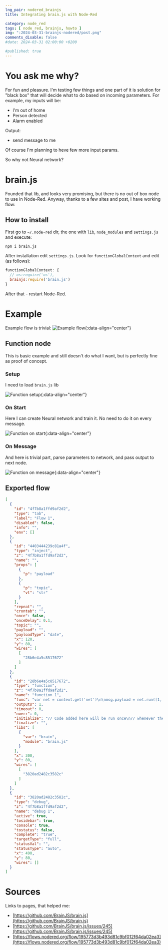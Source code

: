 ```yaml
---
lng_pair: nodered_brainjs
title: Integrating brain.js with Node-Red

category: node_red
tags: [ node_red, brainjs, howto ]
img: ":2024-03-31-brainjs-nodered/post.png"
comments_disable: false
#date: 2024-03-31 02:00:00 +0200

#published: true
---
```


# You ask me why?

For fun and pleasure. I'm testing few things and one part of it is solution for "black box" that will decide what to do
based on incoming parameters.
For example, my inputs will be:

- I'm out of home
- Person detected
- Alarm enabled

Output:

- send message to me

Of course I'm planning to heve few more input params.

So why not Neural network?

# brain.js

Founded that lib, and looks very promising, but there is no out of box node to use in Node-Red. Anyway, thanks to a few
sites and post, I have working flow:

## How to install

First go to `~/.node-red` dir, the one with `lib`, `node_modules` and `settings.js` and execute:

```shell
npm i brain.js
```

After installation edit `settings.js`. Look for `functionGlobalContext` and edit (as follows):

```js
functionGlobalContext: {
  // os:require('os'),
  brainjs:require('brain.js')
}
```

After that - restart Node-Red.

# Example

Example flow is trivial:
![Example flow](:2024-03-31-brainjs-nodered/flow.png){:data-align="center"}

## Function node

This is basic example and still doesn't do what I want, but is perfectly fine as proof of concept.

### Setup

I need to load `brain.js` lib

![Function setup](:2024-03-31-brainjs-nodered/function_setup.png){:data-align="center"}

### On Start

Here I can create Neural network and train it. No need to do it on every message.

![Function on start](:2024-03-31-brainjs-nodered/function_onstart.png){:data-align="center"}

### On Message

And here is trivial part, parse parameters to network, and pass output to next node.

![Function on message](:2024-03-31-brainjs-nodered/function_onmessage.png){:data-align="center"}

## Exported flow

```json
[
  {
    "id": "4f7b8a1ffd9af2d2",
    "type": "tab",
    "label": "Flow 1",
    "disabled": false,
    "info": "",
    "env": []
  },
  {
    "id": "4403444239c81a4f",
    "type": "inject",
    "z": "4f7b8a1ffd9af2d2",
    "name": "",
    "props": [
      {
        "p": "payload"
      },
      {
        "p": "topic",
        "vt": "str"
      }
    ],
    "repeat": "",
    "crontab": "",
    "once": false,
    "onceDelay": 0.1,
    "topic": "",
    "payload": "",
    "payloadType": "date",
    "x": 120,
    "y": 80,
    "wires": [
      [
        "28b6e4a5c8517672"
      ]
    ]
  },
  {
    "id": "28b6e4a5c8517672",
    "type": "function",
    "z": "4f7b8a1ffd9af2d2",
    "name": "function 1",
    "func": "var net = context.get('net')\n\nmsg.payload = net.run([1, 0]); // [0.987]\n\nreturn msg",
    "outputs": 1,
    "timeout": 0,
    "noerr": 0,
    "initialize": "// Code added here will be run once\n// whenever the node is started.\n\nconst config = {\n    binaryThresh: 0.5,\n    hiddenLayers: [3], // array of ints for the sizes of the hidden layers in the network\n    activation: 'sigmoid', // supported activation types: ['sigmoid', 'relu', 'leaky-relu', 'tanh'],\n    leakyReluAlpha: 0.01, // supported for activation type 'leaky-relu'\n};\n\n\n// create a simple feed forward neural network with backpropagation\nconst net = new brain.NeuralNetwork(config);\n\nnet.train([\n    { input: [0, 0], output: [0] },\n    { input: [0, 1], output: [1] },\n    { input: [1, 0], output: [1] },\n    { input: [1, 1], output: [0] },\n]);\n\ncontext.set('net', net)",
    "finalize": "",
    "libs": [
      {
        "var": "brain",
        "module": "brain.js"
      }
    ],
    "x": 300,
    "y": 80,
    "wires": [
      [
        "3820ad2482c3582c"
      ]
    ]
  },
  {
    "id": "3820ad2482c3582c",
    "type": "debug",
    "z": "4f7b8a1ffd9af2d2",
    "name": "debug 1",
    "active": true,
    "tosidebar": true,
    "console": true,
    "tostatus": false,
    "complete": "true",
    "targetType": "full",
    "statusVal": "",
    "statusType": "auto",
    "x": 490,
    "y": 80,
    "wires": []
  }
]
```

# Sources

Links to pages, that helped me:

- [https://github.com/BrainJS/brain.js](https://github.com/BrainJS/brain.js)
- [https://github.com/BrainJS/brain.js/issues/245](https://github.com/BrainJS/brain.js/issues/245)
- [https://flows.nodered.org/flow/195773d3b493d81c9bf012f64da02ea3](https://flows.nodered.org/flow/195773d3b493d81c9bf012f64da02ea3)
